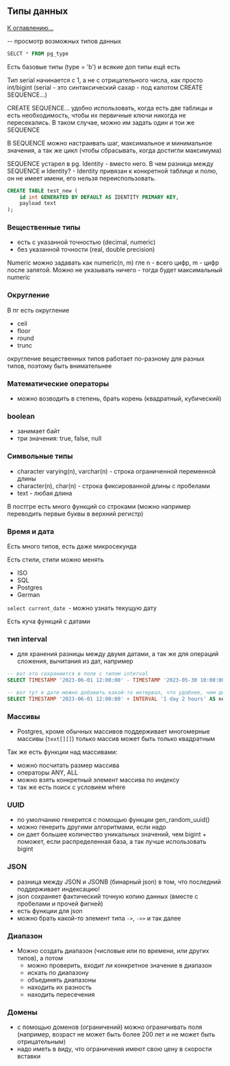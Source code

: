 ## Типы данных

[К оглавлению...](/README.md)

-- просмотр возможных типов данных

```sql
SELCT * FROM pg_type
```

Есть базовые типы (type = 'b') и всякие доп типы ещё есть

Тип serial начинается с 1, а не с отрицательного числа, как просто int/bigint
(serial - это синтаксический сахар - под капотом CREATE SEQUENCE...)

CREATE SEQUENCE... удобно использовать, когда есть две таблицы и есть необходимость, чтобы их первичные ключи никогда не
пересекались. В таком случае, можно им задать один и тои же SEQUENCE

В SEQUENCE можно настраивать шаг, максимальное и минимальное значения, а так же цикл (чтобы сбрасывать, когда достигли
максимума)

SEQUENCE устарел в pg. Identity - вместо него. В чем разница между SEQUENCE и Identity? - Identity привязан к конкретной
таблице и полю, он не имеет имени, его нельзя переиспользовать.

```sql
CREATE TABLE test_new (
    id int GENERATED BY DEFAULT AS IDENTITY PRIMARY KEY,
    payload text
);
```

### Вещественные типы

- есть с указанной точностью (decimal, numeric)
- без указанной точности (real, double precision)

Numeric можно задавать как numeric(n, m) гле n - всего цифр, m - цифр после запятой. Можно не указывать ничего - тогда
будет максимальный numeric

### Округление

В пг есть округление

- ceil
- floor
- round
- trunc

округление вещественных типов работает по-разному для разных типов, поэтому быть внимательнее

### Математические операторы

- можно возводить в степень, брать корень (квадратный, кубический)

### boolean

- занимает байт
- три значения: true, false, null

### Символьные типы

- character varying(n), varchar(n) - строка ограниченной переменной длины
- character(n), char(n) - строка фиксированной длины с пробелами
- text - любая длина

В постгре есть много функций со строками (можно например переводить первые буквы в верхний регистр)

### Время и дата

Есть много типов, есть даже микросекунда

Есть стили, стили можно менять

- ISO
- SQL
- Postgres
- German

`select current_date `- можно узнать текущую дату

Eсть куча функций с датами

### тип interval

- для хранения разницы между двумя датами, а так же для операций сложения, вычитания из дат, например

```sql
-- вот это сохраниится в поле с типом interval
SELECT TIMESTAMP '2023-06-01 12:00:00' - TIMESTAMP '2023-05-30 10:00:00' AS duration;

-- вот тут к дате можно добавить какой-то интервал, что удобнее, чем делать это в js к примеру
SELECT TIMESTAMP '2023-06-01 12:00:00' + INTERVAL '1 day 2 hours' AS new_timestamp;
```

### Массивы

- Postgres, кроме обычных массивов поддерживает многомерные массивы (`text[][]`) только массив может быть только
  квадратным

Так же есть функции над массивами:

- можно посчитать размер массива
- операторы ANY, ALL
- можно взять конкретный элемент массива по индексу
- так же есть поиск с условием where

### UUID

- по умолчанию генерится с помощью функции gen_random_uuid()
- можно генерить другими алгоритмами, если надо
- он дает большее количество уникальных значений, чем bigint + поможет, если распределенная база, а так лучше
  использовать bigint

### JSON

- разница между JSON и JSONB (бинарный json) в том, что последний поддерживает индексацию!
- json сохраняет фактический точную копию данных (вместе с пробелами и прочей фигней)
- есть функции для json
- можно брать какой-то элемент типа `->`, `->>` и так далее

### Диапазон

- Можно создать диапазон (числовые или по времени, или других типов), а потом
  - можно проверить, входит ли конкретное значение в диапазон
  - искать по диапазону
  - объединять диапазоны
  - находить их разность
  - находить пересечения

### Домены

- с помощью доменов (ограничений) можно ограничивать поля (например, возраст не может быть более 200 лет и не может быть
  отрицательным)
- надо иметь в виду, что ограничения имеют свою цену в скорости вставки
